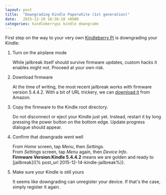 ```yaml
---
layout: post
title:  "Downgrading Kindle Paperwhite (1st generation)"
date:   2015-12-10 10:36:18 +0900
categories: kindleberrypi kindle downgrade
---
```

First step on the way to your very own [Kindleberry Pi][kindleberry-pi] is
downgrading your Kindle:

1. Turn on the airplane mode

	While jailbreak itself should survive firmware updates, custom hacks it enables might not. Proceed at your own risk. 

2. Download firmware

	At the time of writing, the most recent jailbreak works with firmware version 5.4.4.2. With a bit of URL trickery, we can [download it][firmware] from Amazon.

3. Copy the firmware to the Kindle root directory.

	Do not disconnect or eject your Kindle just yet. Instead, restart it by long pressing the power button on the bottom edge. Update progress dialogue should appear.

4. Confirm that downgrade went well

	From *Home* screen, tap *Menu*, then *Settings*.  
From *Settings* screen, tap *Menu* again, then *Device Info*.  
**Firmware Version:Kindle 5.4.4.2** means we are golden and ready to
[jailbreak]({% post_url 2015-12-14-kindle-jailbreak%}).

5. Make sure your Kindle is still yours

	It seems like downgrading can unregister your device. If that's
the case, simply register it again.	

[kindleberry-pi]: http://maxogden.com/kindleberry-wireless.html
[firmware]: https://s3.amazonaws.com/G7G_FirmwareUpdates_WebDownloads/update_kindle_5.4.4.2.bin 
